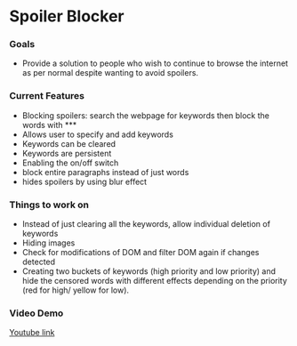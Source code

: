<!DOCTYPE html>
<html>
    <body>
        <h1> Spoiler Blocker</h1>
        <h3>Goals</h3>
        <ul>
            <li>Provide a solution to people who wish to continue to browse the internet as per normal despite wanting to avoid spoilers.</li>
        </ul>
        <h3>Current Features</h3>
        <ul>
            <li>Blocking spoilers: search the webpage for keywords then block the words with ***</li>
            <li>Allows user to specify and add keywords</li>
            <li>Keywords can be cleared</li>
            <li>Keywords are persistent</li>
            <li>Enabling the on/off switch</li>
            <li>block entire paragraphs instead of just words</li>
            <li>hides spoilers by using blur effect</li>
        </ul>
        <h3>Things to work on</h3>
        <ul>
            <li>Instead of just clearing all the keywords, allow individual deletion of keywords</li>
            <li>Hiding images</li>
            <li>Check for modifications of DOM and filter DOM again if changes detected</li>
            <li>Creating two buckets of keywords (high priority and low priority) and hide the censored words with different effects depending on the priority (red for high/ yellow for low).</li>
        </ul>
        <h3>Video Demo</h3>
        <a href="https://www.youtube.com/watch?v=ABHz1v017_w&feature=youtu.be">Youtube link</a>
    </body>
</html>